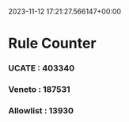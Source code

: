 2023-11-12 17:21:27.566147+00:00
# Rule Counter 
 ### UCATE : 403340

 ### Veneto : 187531

 ### Allowlist : 13930